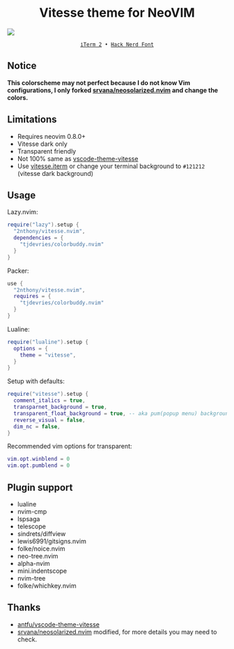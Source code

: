 <h1 align="center">Vitesse theme for NeoVIM</h1>

![](https://cdn.jsdelivr.net/gh/2nthony/statics@main/uPic/5LS1HW5NjR0q.png)

<p align="center">
  <sub>
    <samp>
      <a href="https://iterm2.com/">iTerm 2</a> •
      <a href="https://www.nerdfonts.com/">Hack Nerd Font</a>
    </samp>
  </sub>
</p>

## Notice

**This colorscheme may not perfect because I do not know Vim configurations, I only forked [srvana/neosolarized.nvim](https://github.com/svrana/neosolarized.nvim) and change the colors.**

## Limitations

- Requires neovim 0.8.0+
- Vitesse dark only
- Transparent friendly
- Not 100% same as [vscode-theme-vitesse](https://github.com/antfu/vscode-theme-vitesse)
- Use [vitesse.iterm](https://github.com/2nthony/vitesse.iterm) or change your terminal background to `#121212` (vitesse dark background)

## Usage

Lazy.nvim:

```lua
require("lazy").setup {
  "2nthony/vitesse.nvim",
  dependencies = {
    "tjdevries/colorbuddy.nvim"
  }
}
```

Packer:

```lua
use {
  "2nthony/vitesse.nvim",
  requires = {
    "tjdevries/colorbuddy.nvim"
  }
}
```

Lualine:

```lua
require("lualine").setup {
  options = {
    theme = "vitesse",
  }
}
```

Setup with defaults:

```lua
require("vitesse").setup {
  comment_italics = true,
  transparnet_background = true,
  transparent_float_background = true, -- aka pum(popup menu) background
  reverse_visual = false,
  dim_nc = false,
}
```

Recommended vim options for transparent:

```lua
vim.opt.winblend = 0
vim.opt.pumblend = 0
```

## Plugin support

- lualine
- nvim-cmp
- lspsaga
- telescope
- sindrets/diffview
- lewis6991/gitsigns.nvim
- folke/noice.nvim
- neo-tree.nvim
- alpha-nvim
- mini.indentscope
- nvim-tree
- folke/whichkey.nvim

## Thanks

- [antfu/vscode-theme-vitesse](https://github.com/antfu/vscode-theme-vitesse)
- [srvana/neosolarized.nvim](https://github.com/svrana/neosolarized.nvim) modified, for more details you may need to check.
